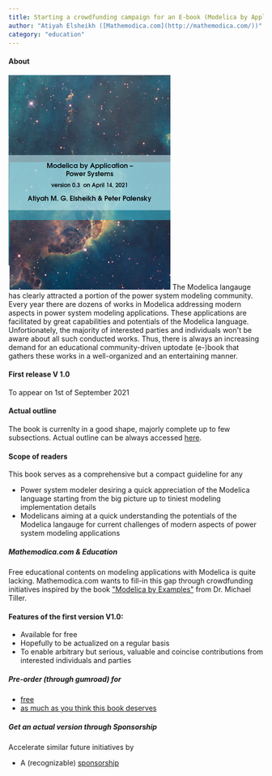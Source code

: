 ```yaml
---
title: Starting a crowdfunding campaign for an E-book (Modelica by Application -- Power Systems) (V0.3)
author: "Atiyah Elsheikh ([Mathemodica.com](http://mathemodica.com/))"
category: "education"
---
```


#### About

![The (E-)book Cover](mathemodica-MPSCover0.3_50.png) The Modelica langauge has clearly attracted a portion of the power system modeling community. Every year there are dozens of works in Modelica addressing modern aspects in power system modeling applications. These applications are facilitated by great capabilities and potentials of the Modelica language. Unfortionately, the majority of interested parties and individuals won't be aware about all such conducted works. Thus, there is always an increasing demand for an educational community-driven uptodate (e-)book that gathers these works in a well-organized and an entertaining manner. 

#### First release V 1.0 

To appear on 1st of September 2021

#### Actual outline

The book is currenlty in a good shape, majorly complete up to few subsections. Actual outline can be always accessed 
[here](https://github.com/Mathemodica/ModelicaPowerSystemBook/blob/main/ModelicaPowerSys-outline.pdf). 

#### Scope of readers 

This book serves as a comprehensive but a compact guideline for any 

- Power system modeler desiring a quick appreciation of the Modelica language starting from the big picture up to tiniest modeling implementation details    
- Modelicans aiming at a quick understanding the potentials of the Modelica langauge for current challenges of modern aspects of power system modeling applications  

 ##### Mathemodica.com & Education 

Free educational contents on modeling applications with Modelica is quite lacking. Mathemodica.com wants to fill-in this gap through crowdfunding initiatives inspired by 
the book ["Modelica by Examples"](https://mbe.modelica.university/) from Dr. Michael Tiller. 

#### Features of the first version V1.0: 

- Available for free
- Hopefully to be actualized on a regular basis 
- To enable arbitrary but serious, valuable and coincise contributions from interested individuals and parties  

 #####  Pre-order (through gumroad) for 
 
  - [free](https://gum.co/mathemodica-powsys-free) 
  - [as much as you think this book deserves](https://gum.co/mathemodica-powsys) 
 
 #####  Get an actual version through Sponsorship 
 
 Accelerate similar future initiatives by
 - A (recognizable) [sponsorship](https://gum.co/mathemodica-powsys-sponsorship) 
